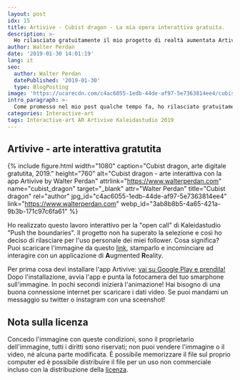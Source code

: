```yaml
---
layout: post
idx: 15
title: Artivive - Cubist dragon - La mia opera interattiva gratuita.
description: >-
  Ho rilasciato gratuitamente il mio progetto di realtà aumentata Artivive "Cubist dragon". Leggi di più nella pagina per tutte le informazioni.
author: Walter Perdan
date: '2019-01-30 14:01:19'
lang: it
seo:
  author: Walter Perdan
  datePublished: '2019-01-30'
  type: BlogPosting
image: 'https://ucarecdn.com/c4ac6055-1edb-44de-af97-5e7363814ee4/cubist_dragon.jpg'
intro_paragraph: >-
  Come promesso nel mio post qualche tempo fa, ho rilasciato gratuitamente il mio progetto creato con Artivive. Maggiori informazioni nell'articolo di seguito.
categories: Interactive-art
tags: Interactive-art AR Artivive Kaleidastudio 2019
---
```

## Artivive - arte interattiva gratutita

{% include figure.html width="1080" caption="Cubist dragon, arte digitale gratutita, 2019." height="760" alt="Cubist dragon - arte interattiva con la app Artivive by Walter Perdan" attrlink="https://www.walterperdan.com" name="cubist_dragon" target="_blank" attr="Walter Perdan" title="Cubist dragon" rel="author" jpg_id="c4ac6055-1edb-44de-af97-5e7363814ee4" link="https://www.walterperdan.com" webp_id="3ab8b8b5-4a65-421a-9b3b-171c97c6fa61" %}

Ho realizzato questo lavoro interattivo per la "open call" di Kaleidastudio "Push the boundaries". Il progetto non ha superato la selezione e così ho deciso di rilasciare per l'uso personale dei miei follower. Cosa significa? Puoi scaricare l'immagine da questo <a href="/assets/images/uploads/cubist_dragon.jpg" download>link</a>, stamparlo e incominciare ad interagire con un applicazione di **A**ugmented **R**eality.

Per prima cosa devi installare l'app Artivive: [vai su Google Play e prendila!](https://play.google.com/store/apps/details?id=com.artivive&hl=en) Dopo l'installazione, avvia l'app e punta la fotocamera del tuo smarphone sull'immagine. In pochi secondi inizierà l'animazione! Hai bisogno di una buona connessione internet per scaricare i dati video. Se puoi mandami un messaggio su twitter o instagram con una sceenshot!

## Nota sulla licenza

Concedo l'immagine con queste condizioni, sono il proprietario dell'immagine, tutti i diritti sono riservati; non puoi vendere l'immagine o il video, né alcuna parte modificata. È possibile memorizzare il file sul proprio computer ed è possibile distribuire il file per un uso non commerciale incluso con la distribuzione della [licenza](https://github.com/kalwalt/kalwalt.github.io/blob/master/LICENSE.md).
